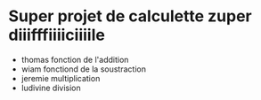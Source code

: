 # Super projet de calculette zuper diiifffiiiiciiiile

+ thomas fonction de l'addition
+ wiam fonctiond de la soustraction
+ jeremie multiplication
+ ludivine division
